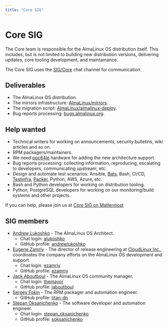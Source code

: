 ```yaml
---
title: "Core SIG"
---
```

# Core SIG

The Core team is responsible for the AlmaLinux OS distribution itself. This
includes, but is not limited to building new distribution versions,
delivering updates, core tooling development, and maintainance.

The Core SIG uses the [SIG/Core](https://chat.almalinux.org/almalinux/channels/sigcore)
chat channel for communication.


## Deliverables

* The AlmaLinux OS distribution.
* The mirrors infrastructure: [AlmaLinux/mirrors](https://github.com/AlmaLinux/mirrors).
* The migration script: [AlmaLinux/almalinux-deploy](https://github.com/AlmaLinux/almalinux-deploy/).
* Bug reports processing: [bugs.almalinux.org](https://bugs.almalinux.org/).


## Help wanted

* Technical writers for working on announcements, security bulletins, wiki
  articles and so on.
* RPM packagers/maintainers.
* We need [ppc64le](https://en.wikipedia.org/wiki/Ppc64) hardware for adding
  the new architecture support.
* Bug reports processing: collecting information, reproducing, escalating to
  developers, communicating upstream, etc.
* Design and automate test scenarios: Ansible, [Bats](https://github.com/bats-core/bats-core),
  Bash, CI/CD, [Testinfra](https://testinfra.readthedocs.io/en/latest/),
  [Packer](https://packer.io/), Python, AWS, Azure, etc.
* Bash and Python developers for working on distribution tooling.
* Python, PostgreSQL developers for working on our monitoring/build systems
  and other projects.

If you can help, please join us at [Core SIG on Mattermost](https://chat.almalinux.org/almalinux/channels/sigcore) 


## SIG members

* [Andrew Lukoshko](mailto:alukoshko@almalinux.org) - The AlmaLinux OS Architect.
  * Chat login: [alukoshko](https://chat.almalinux.org/almalinux/messages/@alukoshko)
  * GitHub profile: [andrewlukoshko](https://github.com/andrewlukoshko)
* [Eugene Zamriy](mailto:ezamriy@almalinux.org) - The director of release
  engineering at [CloudLinux Inc.](https://cloudlinux.com/), coordinates the
  company efforts on the AlmaLinux OS development and support.
  * Chat login: [ezamriy](https://chat.almalinux.org/almalinux/messages/@ezamriy)
  * GitHub profile: [ezamriy](https://github.com/ezamriy)
* [Jack Aboutboul](mailto:jack@almalinux.org) - The AlmaLinux OS community manager.
  * Chat login: [themayor](https://chat.almalinux.org/almalinux/messages/@themayor)
  * GitHub profile: [jaboutboul](https://github.com/jaboutboul)
* [Sergey Fokin](mailto:sfokin@almalinux.org) - The RPM packager and automation engineer.
  * GitHub profile: [titan-dn](https://github.com/titan-dn)
* [Stepan Oksanichenko](mailto:soksanichenko@cloudlinux.com) - The software developer and automation engineer.
  * Chat login: [stepan_oksanichenko](https://chat.almalinux.org/almalinux/messages/@stepan_oksanichenko)
  * GitHub profile: [soksanichenko](https://github.com/soksanichenko)
